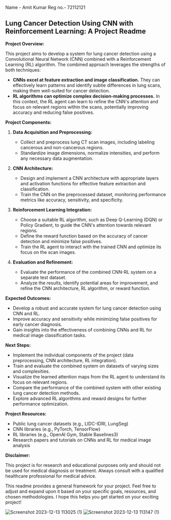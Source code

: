 Name - Amit Kumar
Reg no.- 72112121 
## Lung Cancer Detection Using CNN with Reinforcement Learning: A Project Readme

**Project Overview:**

This project aims to develop a system for lung cancer detection using a Convolutional Neural Network (CNN) combined with a Reinforcement Learning (RL) algorithm. The combined approach leverages the strengths of both techniques:

* **CNNs excel at feature extraction and image classification.** They can effectively learn patterns and identify subtle differences in lung scans, making them well-suited for cancer detection.
* **RL algorithms can optimize complex decision-making processes.** In this context, the RL agent can learn to refine the CNN's attention and focus on relevant regions within the scans, potentially improving accuracy and reducing false positives.

**Project Components:**

1. **Data Acquisition and Preprocessing:**
    * Collect and preprocess lung CT scan images, including labeling cancerous and non-cancerous regions.
    * Standardize image dimensions, normalize intensities, and perform any necessary data augmentation.

2. **CNN Architecture:**
    * Design and implement a CNN architecture with appropriate layers and activation functions for effective feature extraction and classification.
    * Train the CNN on the preprocessed dataset, monitoring performance metrics like accuracy, sensitivity, and specificity.

3. **Reinforcement Learning Integration:**
    * Choose a suitable RL algorithm, such as Deep Q-Learning (DQN) or Policy Gradient, to guide the CNN's attention towards relevant regions.
    * Define the reward function based on the accuracy of cancer detection and minimize false positives.
    * Train the RL agent to interact with the trained CNN and optimize its focus on the scan images.

4. **Evaluation and Refinement:**
    * Evaluate the performance of the combined CNN-RL system on a separate test dataset.
    * Analyze the results, identify potential areas for improvement, and refine the CNN architecture, RL algorithm, or reward function.

**Expected Outcomes:**

* Develop a robust and accurate system for lung cancer detection using CNN and RL.
* Improve accuracy and sensitivity while minimizing false positives for early cancer diagnosis.
* Gain insights into the effectiveness of combining CNNs and RL for medical image classification tasks.

**Next Steps:**

* Implement the individual components of the project (data preprocessing, CNN architecture, RL integration).
* Train and evaluate the combined system on datasets of varying sizes and complexities.
* Visualize the learned attention maps from the RL agent to understand its focus on relevant regions.
* Compare the performance of the combined system with other existing lung cancer detection methods.
* Explore advanced RL algorithms and reward designs for further performance optimization.

**Project Resources:**

* Public lung cancer datasets (e.g., LIDC-IDRI, LungSeg)
* CNN libraries (e.g., PyTorch, TensorFlow)
* RL libraries (e.g., OpenAI Gym, Stable Baselines3)
* Research papers and tutorials on CNNs and RL for medical image analysis

**Disclaimer:**

This project is for research and educational purposes only and should not be used for medical diagnosis or treatment. Always consult with a qualified healthcare professional for medical advice.

This readme provides a general framework for your project. Feel free to adjust and expand upon it based on your specific goals, resources, and chosen methodologies. I hope this helps you get started on your exciting project!


![Screenshot 2023-12-13 113025 (1)](https://github.com/amitkumar2308/Lung-Cancer-Detection-CT-Scan-Project-3-/assets/97108600/9bcc2645-0a49-4aea-9688-44ed1b524e41)
![Screenshot 2023-12-13 113147 (1)](https://github.com/amitkumar2308/Lung-Cancer-Detection-CT-Scan-Project-3-/assets/97108600/aa50a130-2f5c-4214-abf9-115daeb6dde8)

